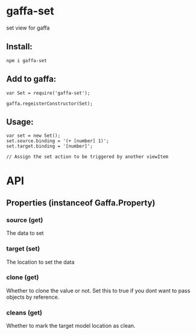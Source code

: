 gaffa-set
============

set view for gaffa

## Install:

    npm i gaffa-set

## Add to gaffa:

    var Set = require('gaffa-set');

    gaffa.regeisterConstructor(Set);

## Usage:

    var set = new Set();
    set.source.binding = '(+ [number] 1)';
    set.target.binding = '[number]';

    // Assign the set action to be triggered by another viewItem

# API

## Properties (instanceof Gaffa.Property)

### source (get)

The data to set

### target (set)

The location to set the data

### clone (get)

Whether to clone the value or not. Set this to true if you dont want to pass objects by reference.

### cleans (get)

Whether to mark the target model location as clean.